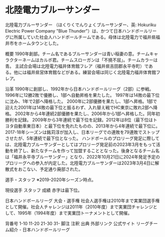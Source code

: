 # 北陸電力ブルーサンダー

北陸電力ブルーサンダー （ほくりくでんりょくブルーサンダー、英: Hokuriku Electric Power Company "Blue Thunder"）は、かつて日本ハンドボールリーグに所属していた社会人ハンドボールチームである。母体は北陸電力で福井県福井市をホームタウンとした。

概要
1990年創部。チーム名であるブルーサンダーは青い稲妻の意。チームキャラクターネームはカルボ君。チームスローガンは「不撓不屈」。チームカラーは青。
主試合会場は北陸電力福井体育館フレア（福井県吉田郡永平寺町）である。他には福井県営体育館などがある。練習会場は同じく北陸電力福井体育館フレア。

沿革
1990年に創部し、1992年から日本ハンドボールリーグ（2部）に参戦。1996年に12勝2敗で優勝し、1部へ自動昇格を果たした。
1997年は14敗の最下位に沈み、1年で2部へ降格した。
2000年に2部優勝を果たし、1部へ昇格。1部で迎えた2001年は14敗の最下位と振るわず、入れ替え戦でHC東京に敗れ2部へ降格。
2002年から4年連続2部優勝を果たし、2006年から1部へ昇格した。同年初勝利を記録。
2009年から3年連続で最下位を記録。2012年は8位（最下位はトヨタ自動車東日本）と最下位を免れたものの、2013年から4年連続で最下位に。
2017-18年シーズンは銘苅淳が加入し、日本リーグでの連敗を79連敗でストップさせたが、5年連続で最下位となった。
ハンドボールのプロリーグ発足に際しては、北陸電力ブルーサンダーとしてはプロリーグ発足前の2023年3月をもって活動を終了し、新たなチームを作って加盟することとなった。後身となるチーム名は「福井永平寺ブルーサンダー」となり、2022年10月21日に2024年発足予定のプロリーグへの参入が内定した。北陸電力ブルーサンダーは2023年3月4日に解散式をおこない、予定通り廃部された。

選手・スタッフ
※2019-2020年シーズン時点。

現役選手
スタッフ
成績
赤字は最下位。

日本ハンドボールリーグ
大会・選手権
社会人選手権は2010年まで実業団選手権として開催。社会人チャレンジは2011年（2010年度）まで実業団チャレンジとして、1995年（1994年度）まで実業団トーナメントとして開催。

背番号
1-10
11-20
21-30
31-
脚注
注釈
出典
外部リンク
公式サイト
リーグチーム紹介 - 日本ハンドボールリーグ